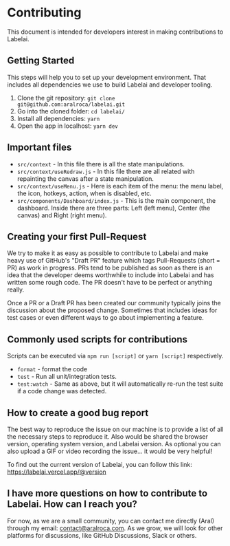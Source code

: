 # Contributing

This document is intended for developers interest in making contributions to Labelai.

## Getting Started

This steps will help you to set up your development environment. That includes all dependencies we use to build Labelai and developer tooling.

1. Clone the git repository: `git clone git@github.com:aralroca/labelai.git`
2. Go into the cloned folder: `cd labelai/`
3. Install all dependencies: `yarn`
4. Open the app in localhost: `yarn dev`

## Important files

- `src/context` - In this file there is all the state manipulations.
- `src/context/useRedraw.js` - In this file there are all related with repainting the canvas after a state manipulation.
- `src/context/useMenu.js` - Here is each item of the menu: the menu label, the icon, hotkeys, action, when is disabled, etc.
- `src/components/Dashboard/index.js` - This is the main component, the dashboard. Inside there are three parts: Left (left menu), Center (the canvas) and Right (right menu).

## Creating your first Pull-Request

We try to make it as easy as possible to contribute to Labelai and make heavy use of GitHub's "Draft PR" feature which tags Pull-Requests (short = PR) as work in progress. PRs tend to be published as soon as there is an idea that the developer deems worthwhile to include into Labelai and has written some rough code. The PR doesn't have to be perfect or anything really.

Once a PR or a Draft PR has been created our community typically joins the discussion about the proposed change. Sometimes that includes ideas for test cases or even different ways to go about implementing a feature. 


## Commonly used scripts for contributions

Scripts can be executed via `npm run [script]` or `yarn [script]` respectively.

- `format` - format the code
- `test` - Run all unit/integration tests.
- `test:watch` - Same as above, but it will automatically re-run the test suite if a code change was detected.


## How to create a good bug report

The best way to reproduce the issue on our machine is to provide a list of all the necessary steps to reproduce it. Also would be shared the browser version, operating system version, and Labelai version. As optional you can also upload a GIF or video recording the issue... it would be very helpful!

To find out the current version of Labelai, you can follow this link: https://labelai.vercel.app/@version


## I have more questions on how to contribute to Labelai. How can I reach you?

For now, as we are a small community, you can contact me directly (Aral) through my email: contact@aralroca.com. As we grow, we will look for other platforms for discussions, like GitHub Discussions, Slack or others.
